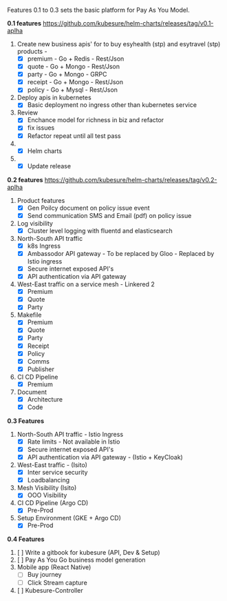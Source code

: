 Features 0.1 to 0.3 sets the basic platform for Pay As You Model.

**0.1 features** https://github.com/kubesure/helm-charts/releases/tag/v0.1-aplha

1. Create new business apis' for to buy esyhealth (stp) and esytravel (stp) products - 
   - [x] premium - Go + Redis - Rest/Json
   - [x] quote - Go + Mongo  - Rest/Json
   - [x] party - Go + Mongo - GRPC  
   - [x] receipt - Go + Mongo - Rest/Json
   - [x] policy - Go + Mysql - Rest/Json
2. Deploy apis in kubernetes 
   - [x] Basic deployment no ingress other than kubernetes service
3. Review 
   - [x] Enchance model for richness in biz and refactor
   - [x] fix issues 
   - [x] Refactor repeat until all test pass 
5. - [x] Helm charts
7. - [x] Update release

**0.2 features** https://github.com/kubesure/helm-charts/releases/tag/v0.2-aplha

1. Product features
   - [X] Gen Poilcy document on policy issue event
   - [X] Send communication SMS and Email (pdf) on policy issue 
2. Log visibility
   - [X] Cluster level logging with fluentd and elasticsearch 
4. North-South API traffic 
   - [X] k8s Ingress
   - [X] Ambassodor API gateway - To be replaced by Gloo - Replaced by Istio ingress
   - [X] Secure internet exposed API's 
   - [X] API authentication via API gateway
5. West-East traffic on a service mesh - Linkered 2
   - [X] Premium 
   - [X] Quote
   - [X] Party
6. Makefile  
   - [X] Premium 
   - [X] Quote
   - [x] Party
   - [x] Receipt
   - [x] Policy
   - [X] Comms
   - [X] Publisher 
8. CI CD Pipeline 
   - [X] Premium
7. Document 
   - [X] Architecture 
   - [X] Code

**0.3 Features** 

1. North-South API traffic - Istio Ingress 
   - [X] Rate limits - Not available in Istio
   - [x] Secure internet exposed API's
   - [X] API authentication via API gateway - (Istio + KeyCloak)
2. West-East traffic - (Isito)
   - [X] Inter service security 
   - [X] Loadbalancing 
3. Mesh Visibility (Isito)
   - [X] OOO Visibility
4. CI CD Pipeline (Argo CD)
   - [x] Pre-Prod 
5. Setup Environment (GKE + Argo CD)
   - [x] Pre-Prod 
   
**0.4 Features**
1. [ ] Write a gitbook for kubesure (API, Dev & Setup)
2. [ ] Pay As You Go business model generation
3. Mobile app (React Native)
   - [ ] Buy journey 
   - [ ] Click Stream capture
4. [ ] Kubesure-Controller
